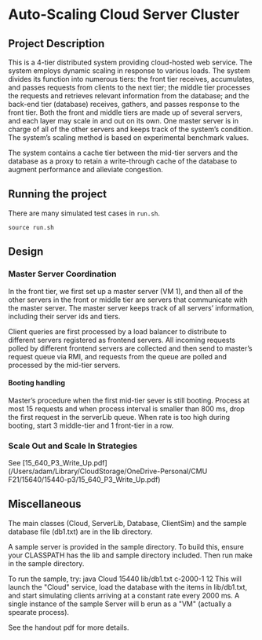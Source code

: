 # Auto-Scaling Cloud Server Cluster

## Project Description

This is a 4-tier distributed system providing cloud-hosted web service. The system employs dynamic scaling in response to various loads. The system divides its function into numerous tiers: the front tier receives, accumulates, and passes requests from clients to the next tier; the middle tier processes the requests and retrieves relevant information from the database; and the back-end tier (database) receives, gathers, and passes response to the front tier. Both the front and middle tiers are made up of several servers, and each layer may scale in and out on its own. One master server is in charge of all of the other servers and keeps track of the system’s condition. The system’s scaling method is based on experimental benchmark values.

The system contains a cache tier between the mid-tier servers and the database as a proxy to retain a write-through cache of the database to augment performance and alleviate congestion.

## Running the project

There are many simulated test cases in `run.sh`. 

```
source run.sh
```

## Design

### Master Server Coordination

In the front tier, we first set up a master server (VM 1), and then all of the other servers in the front or middle tier are servers that communicate with the master server. The master server keeps track of all servers’ information, including their server ids and tiers.

Client queries are first processed by a load balancer to distribute to different servers registered as frontend servers. All incoming requests polled by different frontend servers are collected and then send to master’s request queue via RMI, and requests from the queue are polled and processed by the mid-tier servers.

#### Booting handling

Master’s procedure when the first mid-tier sever is still booting. Process at most 15 requests and when process interval is smaller than 800 ms, drop the first request in the serverLib queue. When rate is too high during booting, start 3 middle-tier and 1 front-tier in a row. 

### Scale Out and Scale In Strategies

See  [15_640_P3_Write_Up.pdf](/Users/adam/Library/CloudStorage/OneDrive-Personal/CMU F21/15640/15440-p3/15_640_P3_Write_Up.pdf) 

## Miscellaneous

The main classes (Cloud, ServerLib, Database, ClientSim) and the sample
database file (db1.txt) are in the lib directory.  

A sample server is provided in the sample directory.  To build this, ensure
your CLASSPATH has the lib and sample directory included.  Then run make in 
the sample directory.  

To run the sample, try:
	java Cloud 15440 lib/db1.txt c-2000-1 12
This will launch the "Cloud" service, load the database with the items in 
lib/db1.txt, and start simulating clients arriving at a constant rate every
2000 ms.  A single instance of the sample Server will b erun as a "VM" 
(actually a spearate process).  

See the handout pdf for more details.

